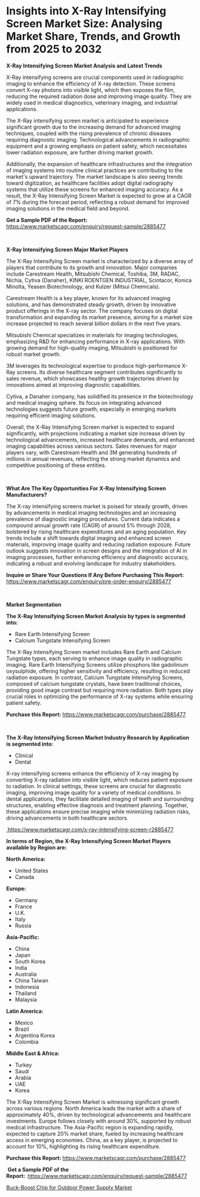 <p><h1>Insights into X-Ray Intensifying Screen Market Size: Analysing Market Share, Trends, and Growth from 2025 to 2032</h1></p><p><strong>X-Ray Intensifying Screen Market Analysis and Latest Trends</strong></p>
<p><p>X-Ray intensifying screens are crucial components used in radiographic imaging to enhance the efficiency of X-ray detection. These screens convert X-ray photons into visible light, which then exposes the film, reducing the required radiation dose and improving image quality. They are widely used in medical diagnostics, veterinary imaging, and industrial applications.</p><p>The X-Ray intensifying screen market is anticipated to experience significant growth due to the increasing demand for advanced imaging techniques, coupled with the rising prevalence of chronic diseases requiring diagnostic imaging. Technological advancements in radiographic equipment and a growing emphasis on patient safety, which necessitates lower radiation exposure, are further driving market growth. </p><p>Additionally, the expansion of healthcare infrastructures and the integration of imaging systems into routine clinical practices are contributing to the market's upward trajectory. The market landscape is also seeing trends toward digitization, as healthcare facilities adopt digital radiography systems that utilize these screens for enhanced imaging accuracy. As a result, the X-Ray Intensifying Screen Market is expected to grow at a CAGR of 7% during the forecast period, reflecting a robust demand for improved imaging solutions in the medical field and beyond.</p></p>
<p><strong>Get a Sample PDF of the Report:&nbsp;</strong> <a href="https://www.marketscagr.com/enquiry/request-sample/2885477?utm_campaign=2176&utm_medium=2&utm_source=Github&utm_content=ia&utm_term=13032025&utm_id=x-ray-intensifying-screen">https://www.marketscagr.com/enquiry/request-sample/2885477</a></p>
<p>&nbsp;</p>
<p><strong>X-Ray Intensifying Screen Major Market Players</strong></p>
<p><p>The X-Ray Intensifying Screen market is characterized by a diverse array of players that contribute to its growth and innovation. Major companies include Carestream Health, Mitsubishi Chemical, Toshiba, 3M, RADAC, Nichia, Cytiva (Danaher), KINKI ROENTGEN INDUSTRIAL, Scintacor, Konica Minolta, Yeasen Biotechnology, and Kulzer (Mitsui Chemicals).</p><p>Carestream Health is a key player, known for its advanced imaging solutions, and has demonstrated steady growth, driven by innovative product offerings in the X-ray sector. The company focuses on digital transformation and expanding its market presence, aiming for a market size increase projected to reach several billion dollars in the next five years.</p><p>Mitsubishi Chemical specializes in materials for imaging technologies, emphasizing R&D for enhancing performance in X-ray applications. With growing demand for high-quality imaging, Mitsubishi is positioned for robust market growth.</p><p>3M leverages its technological expertise to produce high-performance X-Ray screens. Its diverse healthcare segment contributes significantly to sales revenue, which showcases healthy growth trajectories driven by innovations aimed at improving diagnostic capabilities.</p><p>Cytiva, a Danaher company, has solidified its presence in the biotechnology and medical imaging sphere. Its focus on integrating advanced technologies suggests future growth, especially in emerging markets requiring efficient imaging solutions.</p><p>Overall, the X-Ray Intensifying Screen market is expected to expand significantly, with projections indicating a market size increase driven by technological advancements, increased healthcare demands, and enhanced imaging capabilities across various sectors. Sales revenues for major players vary, with Carestream Health and 3M generating hundreds of millions in annual revenues, reflecting the strong market dynamics and competitive positioning of these entities.</p></p>
<p>&nbsp;</p>
<p><strong>What Are The Key Opportunities For X-Ray Intensifying Screen Manufacturers?</strong></p>
<p><p>The X-ray intensifying screens market is poised for steady growth, driven by advancements in medical imaging technologies and an increasing prevalence of diagnostic imaging procedures. Current data indicates a compound annual growth rate (CAGR) of around 5% through 2028, bolstered by rising healthcare expenditures and an aging population. Key trends include a shift towards digital imaging and enhanced screen materials, improving image quality and reducing radiation exposure. Future outlook suggests innovation in screen designs and the integration of AI in imaging processes, further enhancing efficiency and diagnostic accuracy, indicating a robust and evolving landscape for industry stakeholders.</p></p>
<p><strong>Inquire or Share Your Questions If Any Before Purchasing This Report:</strong> <a href="https://www.marketscagr.com/enquiry/pre-order-enquiry/2885477?utm_campaign=2176&utm_medium=2&utm_source=Github&utm_content=ia&utm_term=13032025&utm_id=x-ray-intensifying-screen">https://www.marketscagr.com/enquiry/pre-order-enquiry/2885477</a></p>
<p>&nbsp;</p>
<p><strong>Market Segmentation</strong></p>
<p><strong>The X-Ray Intensifying Screen Market Analysis by types is segmented into:</strong></p>
<p><ul><li>Rare Earth Intensifying Screen</li><li>Calcium Tungstate Intensifying Screen</li></ul></p>
<p><p>The X-Ray Intensifying Screen market includes Rare Earth and Calcium Tungstate types, each serving to enhance image quality in radiographic imaging. Rare Earth Intensifying Screens utilize phosphors like gadolinium oxysulphide, offering higher sensitivity and efficiency, resulting in reduced radiation exposure. In contrast, Calcium Tungstate Intensifying Screens, composed of calcium tungstate crystals, have been traditional choices, providing good image contrast but requiring more radiation. Both types play crucial roles in optimizing the performance of X-ray systems while ensuring patient safety.</p></p>
<p><strong>Purchase this Report:&nbsp;</strong><a href="https://www.marketscagr.com/purchase/2885477?utm_campaign=2176&utm_medium=2&utm_source=Github&utm_content=ia&utm_term=13032025&utm_id=x-ray-intensifying-screen">https://www.marketscagr.com/purchase/2885477</a></p>
<p>&nbsp;</p>
<p><strong>The X-Ray Intensifying Screen Market Industry Research by Application is segmented into:</strong></p>
<p><ul><li>Clinical</li><li>Dental</li></ul></p>
<p><p>X-ray intensifying screens enhance the efficiency of X-ray imaging by converting X-ray radiation into visible light, which reduces patient exposure to radiation. In clinical settings, these screens are crucial for diagnostic imaging, improving image quality for a variety of medical conditions. In dental applications, they facilitate detailed imaging of teeth and surrounding structures, enabling effective diagnosis and treatment planning. Together, these applications ensure precise imaging while minimizing radiation risks, driving advancements in both healthcare sectors.</p></p>
<p><a href="https://www.marketscagr.com/x-ray-intensifying-screen-r2885477?utm_campaign=2176&utm_medium=2&utm_source=Github&utm_content=ia&utm_term=13032025&utm_id=x-ray-intensifying-screen">&nbsp;https://www.marketscagr.com/x-ray-intensifying-screen-r2885477</a></p>
<p><strong>In terms of Region, the X-Ray Intensifying Screen Market Players available by Region are:</strong></p>
<p>
    <p> <strong> North America: </strong>
        <ul>
            <li>United States</li>
            <li>Canada</li>
        </ul>
        </p> 
    <p> <strong> Europe: </strong>
        <ul>
            <li>Germany</li>
            <li>France</li>
            <li>U.K.</li>
            <li>Italy</li>
            <li>Russia</li>
        </ul>
        </p> 
    <p> <strong> Asia-Pacific: </strong>
        <ul>
            <li>China</li>
            <li>Japan</li>
            <li>South Korea</li>
            <li>India</li>
            <li>Australia</li>
            <li>China Taiwan</li>
            <li>Indonesia</li>
            <li>Thailand</li>
            <li>Malaysia</li>
        </ul>
        </p> 
    <p> <strong> Latin America: </strong>
        <ul>
            <li>Mexico</li>
            <li>Brazil</li>
            <li>Argentina Korea</li>
            <li>Colombia</li>
        </ul>
        </p> 
    <p> <strong> Middle East & Africa: </strong>
        <ul>
            <li>Turkey</li>
            <li>Saudi</li>
            <li>Arabia</li>
            <li>UAE</li>
            <li>Korea</li>
        </ul>
    </p>
    </p>
<p><p>The X-Ray Intensifying Screen Market is witnessing significant growth across various regions. North America leads the market with a share of approximately 40%, driven by technological advancements and healthcare investments. Europe follows closely with around 30%, supported by robust medical infrastructure. The Asia-Pacific region is expanding rapidly, expected to capture 20% market share, fueled by increasing healthcare access in emerging economies. China, as a key player, is projected to account for 10%, highlighting its rising healthcare expenditure.</p></p>
<p><strong>Purchase this Report: </strong><a href="https://www.marketscagr.com/purchase/2885477?utm_campaign=2176&utm_medium=2&utm_source=Github&utm_content=ia&utm_term=13032025&utm_id=x-ray-intensifying-screen">https://www.marketscagr.com/purchase/2885477</a></p>
<p>&nbsp;<strong>Get a Sample PDF of the Report:&nbsp;&nbsp;</strong><a href="https://www.marketscagr.com/enquiry/request-sample/2885477?utm_campaign=2176&utm_medium=2&utm_source=Github&utm_content=ia&utm_term=13032025&utm_id=x-ray-intensifying-screen">https://www.marketscagr.com/enquiry/request-sample/2885477</a></p>
<p><strong></strong></p>
<p><p><a href="https://github.com/santosh758595/Market-Research-Report-List-7/blob/main/buck-boost-chip-for-outdoor-power-supply-market.md?utm_campaign=2176&utm_medium=2&utm_source=Github&utm_content=ia&utm_term=13032025&utm_id=x-ray-intensifying-screen">Buck-Boost Chip for Outdoor Power Supply Market</a></p></p>